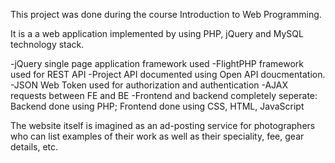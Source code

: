 This project was done during the course Introduction to Web Programming.

It is a a web application implemented by using PHP, jQuery and MySQL technology stack.

-jQuery single page application framework used
-FlightPHP framework used for REST API
-Project API documented using Open API doucmentation.
-JSON Web Token used for authorization and authentication
-AJAX requests between FE and BE
-Frontend and backend completely seperate: Backend done using PHP; Frontend done using CSS, HTML, JavaScript

The website itself is imagined as an ad-posting service for photographers who can list examples of their work as well as their speciality, fee, gear details, etc.
